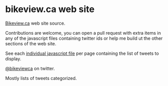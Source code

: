 # bikeview.ca web site

[Bikeview.ca](https://www.bikeview.ca) web site source.

Contributions are welcome, you can open a pull request with extra items in any of the javascript files containing twitter ids or help me build ut the other sections of the web site.

See each [individual javascript file](https://github.com/kenwalker/bikeview.ca/tree/master/assets/js) per page containing the list of tweets to display.

[@bikeviewca](https://twitter.com/bikeviewca) on twitter.

Mostly lists of tweets categorized.
